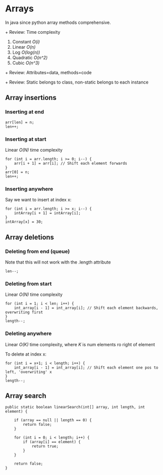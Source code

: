 # Arrays

In java since python array methods comprehensive.

\+ Review: Time complexity
1. Constant *O(i)*
2. Linear *O(n)*
3. Log *O(log(n))*
4. Quadratic *O(n^2)*
5. Cubic *O(n^3)*

\+ Review: Attributes=data, methods=code

\+ Review: Static belongs to class, non-static belongs to each instance

## Array insertions

### Inserting at end
```
arr[len] = n;
len++;
```

### Inserting at start
Linear *O(N)* time complexity
```
for (int i = arr.length; i >= 0; i--) {
    arr[i + 1] = arr[i]; // Shift each element forwards
}
arr[0] = n;
len++;
```

### Inserting anywhere
Say we want to insert at index x:
```
for (int i = arr.length; i >= x; i--) {
    intArray[i + 1] = intArray[i];
}
intArray[x] = 30;
```

## Array deletions

### Deleting from end (queue)
Note that this will not work with the .length attribute
```
len--;
```

### Deleting from start
Linear *O(N)* time complexity
```
for (int i = 1; i < len; i++) {
    int_array[i - 1] = int_array[i]; // Shift each element backwards, overwriting first
}
length--;
```

### Deleting anywhere
Linear *O(K)* time complexity, where *K* is num elements ro right of element

To delete at index x:
```
for (int i = x+1; i < length; i++) {
    int_array[i - 1] = int_array[i]; // Shift each element one pos to left, 'overwriting' x
}
length--;
```

## Array search
```
public static boolean linearSearch(int[] array, int length, int element) {

    if (array == null || length == 0) {
        return false;
    }

    for (int i = 0; i < length; i++) {
        if (array[i] == element) {
            return true;
        }
    }

    return false;
}
```